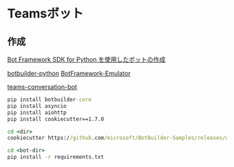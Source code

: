 # Teamsボット #

## 作成 ##

[Bot Framework SDK for Python を使用したボットの作成](https://docs.microsoft.com/ja-jp/azure/bot-service/python/bot-builder-python-quickstart?view=azure-bot-service-4.0)

[botbuilder-python](https://github.com/microsoft/botbuilder-python/#packages)
[BotFramework-Emulator](https://github.com/Microsoft/BotFramework-Emulator/blob/master/README.md)

[teams-conversation-bot](https://github.com/microsoft/BotBuilder-Samples/tree/main/samples/python/57.teams-conversation-bot)

~~~cmd
pip install botbuilder-core
pip install asyncio
pip install aiohttp
pip install cookiecutter==1.7.0

cd <dir>
cookiecutter https://github.com/microsoft/BotBuilder-Samples/releases/download/Templates/echo.zip

cd <bot-dir>
pip install -r requirements.txt
~~~